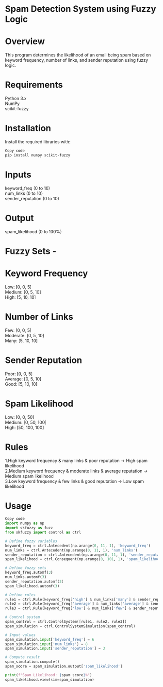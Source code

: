 
# Spam Detection System using Fuzzy Logic
# Overview
This program determines the likelihood of an email being spam based on keyword frequency, number of links, and sender reputation using fuzzy logic.

# Requirements
Python 3.x <br>
NumPy<br>
scikit-fuzzy<br>

# Installation
Install the required libraries with:

```bash 
Copy code
pip install numpy scikit-fuzzy
```
# Inputs
keyword_freq (0 to 10)<br>
num_links (0 to 10)<br>
sender_reputation (0 to 10)<br>
# Output
spam_likelihood (0 to 100%)<br>

# Fuzzy Sets -

# Keyword Frequency
Low: [0, 0, 5]<br>
Medium: [0, 5, 10]<br>
High: [5, 10, 10]<br>

# Number of Links
Few: [0, 0, 5]<br>
Moderate: [0, 5, 10]<br>
Many: [5, 10, 10]<br>

# Sender Reputation
Poor: [0, 0, 5]<br>
Average: [0, 5, 10]<br>
Good: [5, 10, 10]<br>

# Spam Likelihood
Low: [0, 0, 50]<br>
Medium: [0, 50, 100]<br>
High: [50, 100, 100]<br>

# Rules
1.High keyword frequency & many links & poor reputation → High spam likelihood<br>
2.Medium keyword frequency & moderate links & average reputation → Medium spam likelihood<br>
3.Low keyword frequency & few links & good reputation → Low spam likelihood<br>

# Usage
```python
Copy code
import numpy as np
import skfuzzy as fuzz
from skfuzzy import control as ctrl

# Define fuzzy variables
keyword_freq = ctrl.Antecedent(np.arange(0, 11, 1), 'keyword_freq')
num_links = ctrl.Antecedent(np.arange(0, 11, 1), 'num_links')
sender_reputation = ctrl.Antecedent(np.arange(0, 11, 1), 'sender_reputation')
spam_likelihood = ctrl.Consequent(np.arange(0, 101, 1), 'spam_likelihood')

# Define fuzzy sets
keyword_freq.automf(3)
num_links.automf(3)
sender_reputation.automf(3)
spam_likelihood.automf(3)

# Define rules
rule1 = ctrl.Rule(keyword_freq['high'] & num_links['many'] & sender_reputation['poor'], spam_likelihood['high'])
rule2 = ctrl.Rule(keyword_freq['average'] & num_links['average'] & sender_reputation['average'], spam_likelihood['medium'])
rule3 = ctrl.Rule(keyword_freq['low'] & num_links['few'] & sender_reputation['good'], spam_likelihood['low'])

# Control system
spam_control = ctrl.ControlSystem([rule1, rule2, rule3])
spam_simulation = ctrl.ControlSystemSimulation(spam_control)

# Input values
spam_simulation.input['keyword_freq'] = 6
spam_simulation.input['num_links'] = 8
spam_simulation.input['sender_reputation'] = 3

# Compute result
spam_simulation.compute()
spam_score = spam_simulation.output['spam_likelihood']

print(f"Spam Likelihood: {spam_score}%")
spam_likelihood.view(sim=spam_simulation)
```
